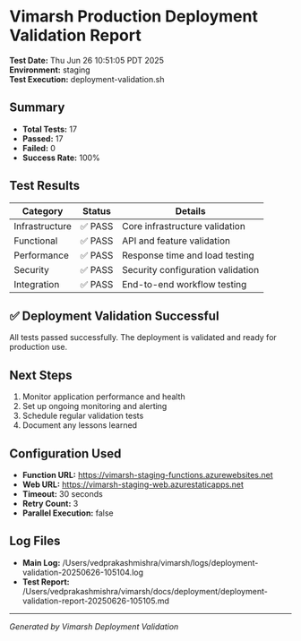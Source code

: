 # Vimarsh Production Deployment Validation Report

**Test Date:** Thu Jun 26 10:51:05 PDT 2025  
**Environment:** staging  
**Test Execution:** deployment-validation.sh

## Summary

- **Total Tests:** 17
- **Passed:** 17
- **Failed:** 0
- **Success Rate:** 100%

## Test Results

| Category | Status | Details |
|----------|--------|---------|
| Infrastructure | ✅ PASS | Core infrastructure validation |
| Functional | ✅ PASS | API and feature validation |
| Performance | ✅ PASS | Response time and load testing |
| Security | ✅ PASS | Security configuration validation |
| Integration | ✅ PASS | End-to-end workflow testing |


## ✅ Deployment Validation Successful

All tests passed successfully. The deployment is validated and ready for production use.

## Next Steps

1. Monitor application performance and health
2. Set up ongoing monitoring and alerting
3. Schedule regular validation tests
4. Document any lessons learned


## Configuration Used

- **Function URL:** https://vimarsh-staging-functions.azurewebsites.net
- **Web URL:** https://vimarsh-staging-web.azurestaticapps.net
- **Timeout:** 30 seconds
- **Retry Count:** 3
- **Parallel Execution:** false

## Log Files

- **Main Log:** /Users/vedprakashmishra/vimarsh/logs/deployment-validation-20250626-105104.log
- **Test Report:** /Users/vedprakashmishra/vimarsh/docs/deployment/deployment-validation-report-20250626-105105.md

---
*Generated by Vimarsh Deployment Validation*
